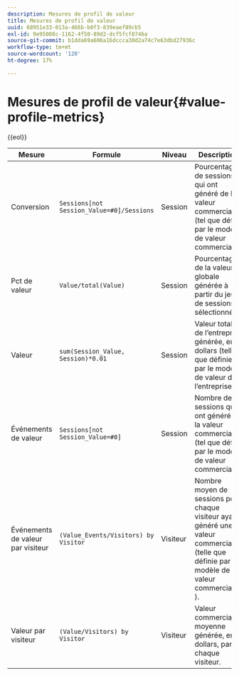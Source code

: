 ```yaml
---
description: Mesures de profil de valeur
title: Mesures de profil de valeur
uuid: 68951e33-013a-466b-b0f3-839eaef89cb5
exl-id: 9e95008c-1162-4f50-89d2-dcf5fcf8746a
source-git-commit: b1dda69a606a16dccca30d2a74c7e63dbd27936c
workflow-type: tm+mt
source-wordcount: '120'
ht-degree: 17%

---
```


# Mesures de profil de valeur{#value-profile-metrics}

{{eol}}

| Mesure | Formule | Niveau | Description |
|---|---|---|---|
| Conversion | `Sessions[not Session_Value=#0]/Sessions` | Session | Pourcentage de sessions qui ont généré de la valeur commerciale (tel que défini par le modèle de valeur commerciale). |
| Pct de valeur | `Value/total(Value)` | Session | Pourcentage de la valeur globale générée à partir du jeu de sessions sélectionné. |
| Valeur | `sum(Session_Value, Session)*0.01` | Session | Valeur totale de l’entreprise générée, en dollars (telle que définie par le modèle de valeur de l’entreprise). |
| Événements de valeur | `Sessions[not Session_Value=#0]` | Session | Nombre de sessions qui ont généré de la valeur commerciale (tel que défini par le modèle de valeur commerciale). |
| Événements de valeur par visiteur | `(Value_Events/Visitors) by Visitor` | Visiteur | Nombre moyen de sessions pour chaque visiteur ayant généré une valeur commerciale (telle que définie par le modèle de valeur commerciale ). |
| Valeur par visiteur | `(Value/Visitors) by Visitor` | Visiteur | Valeur commerciale moyenne générée, en dollars, par chaque visiteur. |
